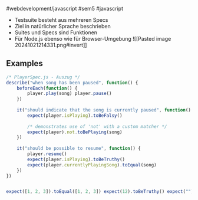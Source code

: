 #webdevelopment/javascript #sem5 #javascript 

- Testsuite besteht aus mehreren Specs
- Ziel in natürlicher Sprache beschrieben
- Suites und Specs sind Funktionen
- Für Node.js ebenso wie für Browser-Umgebung
![[Pasted image 20241021214331.png#invert]]
## Examples
```js
/* PlayerSpec.js - Auszug */
describe("when song has been paused", function() {
	beforeEach(function() {
		player.play(song) player.pause()
	})
	
	it("should indicate that the song is currently paused", function() {
		expect(player.isPlaying).toBeFalsy()
		
		/* demonstrates use of 'not' with a custom matcher */
		expect(player).not.toBePlaying(song)
	})
	
	it("should be possible to resume", function() {
		player.resume()
		expect(player.isPlaying).toBeTruthy()
		expect(player.currentlyPlayingSong).toEqual(song)
	})
})


expect([1, 2, 3]).toEqual([1, 2, 3]) expect(12).toBeTruthy() expect("").toBeFalsy() expect("Hello planet").not.toContain("world") expect(null).toBeNull() expect(8).toBeGreaterThan(5) expect(12.34).toBeCloseTo(12.3, 1) expect("horse_ebooks.jpg").toMatch(/\w+.(jpg|gif|png|svg)/i)
```